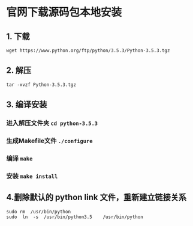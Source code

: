 # 官网下载源码包本地安装

## 1. 下载

`wget https://www.python.org/ftp/python/3.5.3/Python-3.5.3.tgz`

## 2. 解压
`tar -xvzf Python-3.5.3.tgz`

## 3. 编译安装
 ### 进入解压文件夹 `cd python-3.5.3`
 ### 生成Makefile文件 `./configure`
 ### 编译 `make`
 ### 安装 `make install`

## 4.删除默认的 python link 文件，重新建立链接关系
```
sudo rm  /usr/bin/python
sudo  ln  -s  /usr/bin/python3.5    /usr/bin/python 
```